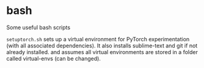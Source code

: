 # bash
Some useful bash scripts

```setuptorch.sh``` sets up a virtual environment for PyTorch experimentation (with all associated dependencies). It also installs sublime-text and git if not already installed. and assumes all virtual environments are stored in a folder called virtual-envs (can be changed).
